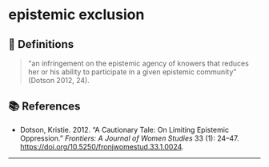 # epistemic exclusion

## 📖 Definitions

> "an infringement on the epistemic agency of knowers that reduces her or his ability to participate in a given epistemic community” (Dotson 2012, 24).

## 📚 References

- Dotson, Kristie. 2012. “A Cautionary Tale: On Limiting Epistemic Oppression.” _Frontiers: A Journal of Women Studies_ 33 (1): 24–47. https://doi.org/10.5250/fronjwomestud.33.1.0024.

---

<script src="https://giscus.app/client.js"
                data-repo="natesheehan/conceptcartography"
                data-repo-id="R_kgDOPB5QiQ"
                data-category="General"
                data-category-id="DIC_kwDOPB5Qic4CsAxd"
                data-mapping="pathname"
                data-strict="0"
                data-reactions-enabled="1"
                data-emit-metadata="0"
                data-input-position="bottom"
                data-theme="catppuccin_mocha"
                data-lang="en"
                crossorigin="anonymous"
                async>
        </script>
        
